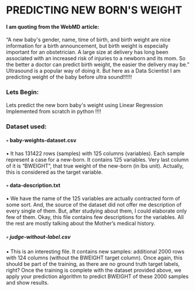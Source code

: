 # PREDICTING NEW BORN'S WEIGHT

#### I am quoting from the WebMD article:
“A new baby's gender, name, time of birth, and birth weight are nice information for a birth
announcement, but birth weight is especially important for an obstetrician. A large size at delivery has
long been associated with an increased risk of injuries to a newborn and its mom. So the better a doctor
can predict birth weight, the easier the delivery may be.” Ultrasound is a popular way of doing it. But here as a Data Scientist I am predicting weight of the baby before ultra sound!!!!!!


### Lets Begin: 
Lets predict the new born baby's weight using Linear Regression Implemented from scratch in python !!!!

### Dataset used: 

#### ◦ baby-weights-dataset.csv
▪ It has 131422 rows (samples) with 125 columns (variables). Each sample represent a case for a new-born. It contains 125 variables. Very last
column of it is “BWEIGHT”, that true weight of the new-born (in lbs unit). Actually, this is considered as the target variable.
#### ◦ data-description.txt
▪ We have the name of the 125 variables are actually contracted form of some sort. And, the source of the dataset did not offer me description of every single of them.
But, after studying about them, I could elaborate only few of them. Okay, this file contains few descriptions for the variables. All the rest are
mostly talking about the Mother’s medical history.
##### ◦ judge-without-label.csv
▪ This is an interesting file. It contains new samples: additional 2000 rows with 124 columns (without the BWEIGHT target column). Once again, this should be part of the
training, as there are no ground truth target labels, right? Once the training is complete with the dataset provided above, we apply your prediction algorithm to predict
BWEIGHT of these 2000 samples and show results.


